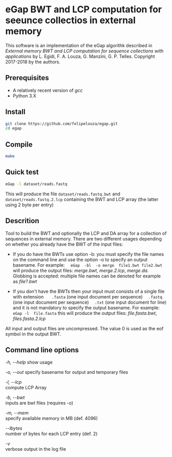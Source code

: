 # eGap BWT and LCP computation for seeunce collectios in external memory

This software is an implementation of the eGap algorithk described in 
*External memory BWT and LCP computation for sequence collections with applications* by
L. Egidi, F. A. Louza, G. Manzini, G. P. Telles. Copyright 2017-2018 by the authors. 


## Prerequisites

* A relatively recent version of *gcc*
* Python 3.X


## Install

```sh
git clone https://github.com/felipelouza/egap.git
cd egap
```

## Compile

```sh
make 
```

## Quick test

```sh
eGap -l dataset/reads.fastq
```

This will produce the file `dataset/reads.fastq.bwt` and `dataset/reads.fastq.2.lcp` containing the BWT and LCP array (the latter using 2 byte per entry)


## Descrition


Tool to build the BWT and optionally the LCP and DA array for a collection  of sequences in external memory. There are two different usages depending on whether you already have the BWT of the input files:

* If you do have the BWTs use option -b: you must specify the file names on the command line  and use the option -o to specify an output basename. 
For example:
 `  eGap  -bl  -o merge  file1.bwt file2.bwt`
 will produce the output files: *merge.bwt*, *merge.2.lcp*, *merge.da*. Globbing is accepted: multiple file names can be denoted for example as *file?.bwt*
 
* If you don't have the BWTs then your input must consists of a single file with extension 
 `   .fasta`  (one input document per sequence)
  `  .fastq`  (one input document per sequence)
  `  .txt`    (one input document for line)
and it is not mandatory to specify the output basename. For example:
  `   eGap -l  file.fasta` 
this will produce the output files: *file.fasta.bwt*, *files.fasta.2.lcp*

All input and output files are uncompressed. The value 0 is used as the eof symbol in the output BWT.


## Command line options

*-h, --help* 
  show usage

*-o, --out* 
  specify basename for output and temporary files

*-l, --lcp*          
  compute LCP Array
  
*-b, --bwt*          
  inputs are bwt files (requires -o)

*-m, --mem*     
  specify available memory in MB (def. 4096)

*--lbytes*      
  number of bytes for each LCP entry (def. 2)

*-v*       
  verbose output in the log file
 
